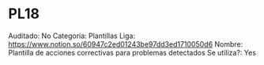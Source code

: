 # PL18

Auditado: No
Categoría: Plantillas
Liga: https://www.notion.so/60947c2ed01243be97dd3ed1710050d6 
Nombre: Plantilla de acciones correctivas para problemas detectados
Se utiliza?: Yes
